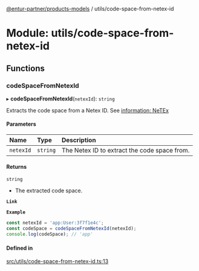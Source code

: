 [@entur-partner/products-models](../README.md) / utils/code-space-from-netex-id

# Module: utils/code-space-from-netex-id

## Functions

### codeSpaceFromNetexId

▸ **codeSpaceFromNetexId**(`netexId`): `string`

Extracts the code space from a Netex ID. See [information: NeTEx](https://enturas.atlassian.net/wiki/spaces/PUBLIC/pages/728563782/General+information+NeTEx|General)

#### Parameters

| Name | Type | Description |
| :------ | :------ | :------ |
| `netexId` | `string` | The Netex ID to extract the code space from. |

#### Returns

`string`

- The extracted code space.

**`Link`**

**`Example`**

```ts
const netexId = 'app:User:3f7f1e4c';
const codeSpace = codeSpaceFromNetexId(netexId);
console.log(codeSpace); // 'app'
```

#### Defined in

[src/utils/code-space-from-netex-id.ts:13](https://github.com/entur/products-models/blob/main/src/utils/code-space-from-netex-id.ts#L13)
